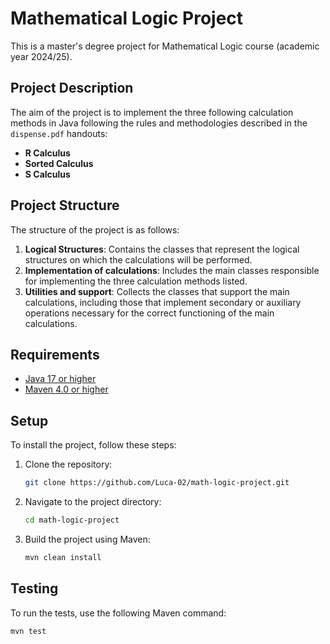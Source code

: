 # Mathematical Logic Project
This is a master's degree project for Mathematical Logic course (academic year 2024/25).


## Project Description
The aim of the project is to implement the three following calculation methods in Java following the rules and methodologies described in the `dispense.pdf` handouts:
- **R Calculus**
- **Sorted Calculus**
- **S Calculus**

## Project Structure
The structure of the project is as follows:

1. **Logical Structures**: Contains the classes that represent the logical structures on which the calculations will be performed.
2. **Implementation of calculations**: Includes the main classes responsible for implementing the three calculation methods listed.
3. **Utilities and support**: Collects the classes that support the main calculations, including those that implement secondary or auxiliary operations necessary for the correct functioning of the main calculations.

## Requirements
- [Java 17 or higher](https://www.oracle.com/java/technologies/javase/jdk17-archive-downloads.html)
- [Maven 4.0 or higher](https://maven.apache.org/download.cgi)

## Setup
To install the project, follow these steps:

1. Clone the repository:
    ```sh
    git clone https://github.com/Luca-02/math-logic-project.git
    ```
2. Navigate to the project directory:
    ```sh
    cd math-logic-project
    ```
3. Build the project using Maven:
    ```sh
    mvn clean install
    ```

## Testing
To run the tests, use the following Maven command:
```sh
mvn test
